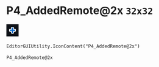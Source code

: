 # P4_AddedRemote@2x `32x32`
<img src="/img/P4_AddedRemote@2x.png" width=32 height=32>

``` CSharp
EditorGUIUtility.IconContent("P4_AddedRemote@2x")
```
```
P4_AddedRemote@2x
```
